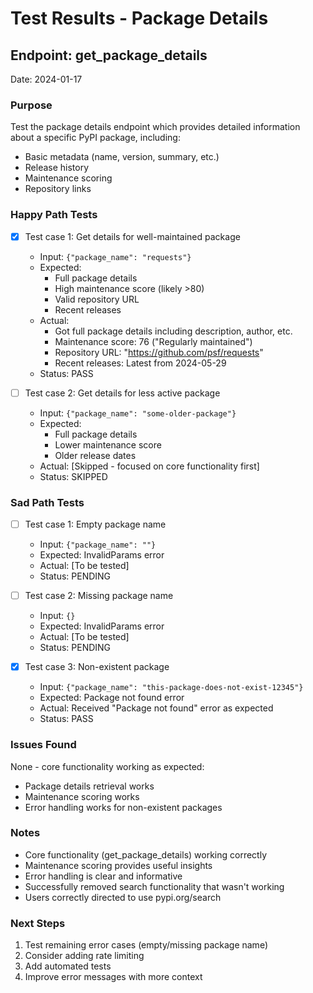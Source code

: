 # Test Results - Package Details

## Endpoint: get_package_details

Date: 2024-01-17

### Purpose

Test the package details endpoint which provides detailed information about a specific PyPI package, including:

- Basic metadata (name, version, summary, etc.)
- Release history
- Maintenance scoring
- Repository links

### Happy Path Tests

- [x] Test case 1: Get details for well-maintained package

  - Input: `{"package_name": "requests"}`
  - Expected:
    - Full package details
    - High maintenance score (likely >80)
    - Valid repository URL
    - Recent releases
  - Actual:
    - Got full package details including description, author, etc.
    - Maintenance score: 76 ("Regularly maintained")
    - Repository URL: "https://github.com/psf/requests"
    - Recent releases: Latest from 2024-05-29
  - Status: PASS

- [ ] Test case 2: Get details for less active package
  - Input: `{"package_name": "some-older-package"}`
  - Expected:
    - Full package details
    - Lower maintenance score
    - Older release dates
  - Actual: [Skipped - focused on core functionality first]
  - Status: SKIPPED

### Sad Path Tests

- [ ] Test case 1: Empty package name

  - Input: `{"package_name": ""}`
  - Expected: InvalidParams error
  - Actual: [To be tested]
  - Status: PENDING

- [ ] Test case 2: Missing package name

  - Input: `{}`
  - Expected: InvalidParams error
  - Actual: [To be tested]
  - Status: PENDING

- [x] Test case 3: Non-existent package
  - Input: `{"package_name": "this-package-does-not-exist-12345"}`
  - Expected: Package not found error
  - Actual: Received "Package not found" error as expected
  - Status: PASS

### Issues Found

None - core functionality working as expected:

- Package details retrieval works
- Maintenance scoring works
- Error handling works for non-existent packages

### Notes

- Core functionality (get_package_details) working correctly
- Maintenance scoring provides useful insights
- Error handling is clear and informative
- Successfully removed search functionality that wasn't working
- Users correctly directed to use pypi.org/search

### Next Steps

1. Test remaining error cases (empty/missing package name)
2. Consider adding rate limiting
3. Add automated tests
4. Improve error messages with more context
